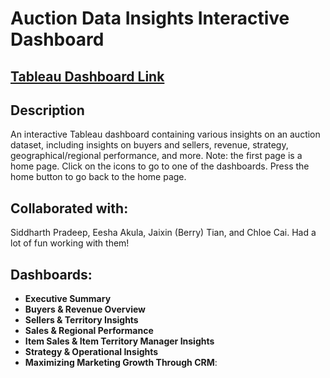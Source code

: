 # Auction Data Insights Interactive Dashboard

## [Tableau Dashboard Link](https://public.tableau.com/app/profile/siddharth.pradeep/viz/AuctionDataInsights/Executivesummary)

## Description
An interactive Tableau dashboard containing various insights on an auction dataset, including insights on buyers and sellers, revenue, strategy, geographical/regional performance, and more. 
Note: the first page is a home page. Click on the icons to go to one of the dashboards. Press the home button to go back to the home page.

## Collaborated with:
Siddharth Pradeep, Eesha Akula, Jaixin (Berry) Tian, and Chloe Cai. Had a lot of fun working with them!

## Dashboards:
- **Executive Summary**
- **Buyers & Revenue Overview**
- **Sellers & Territory Insights**
- **Sales & Regional Performance**
- **Item Sales & Item Territory Manager Insights**
- **Strategy & Operational Insights**
- **Maximizing Marketing Growth Through CRM**: 
